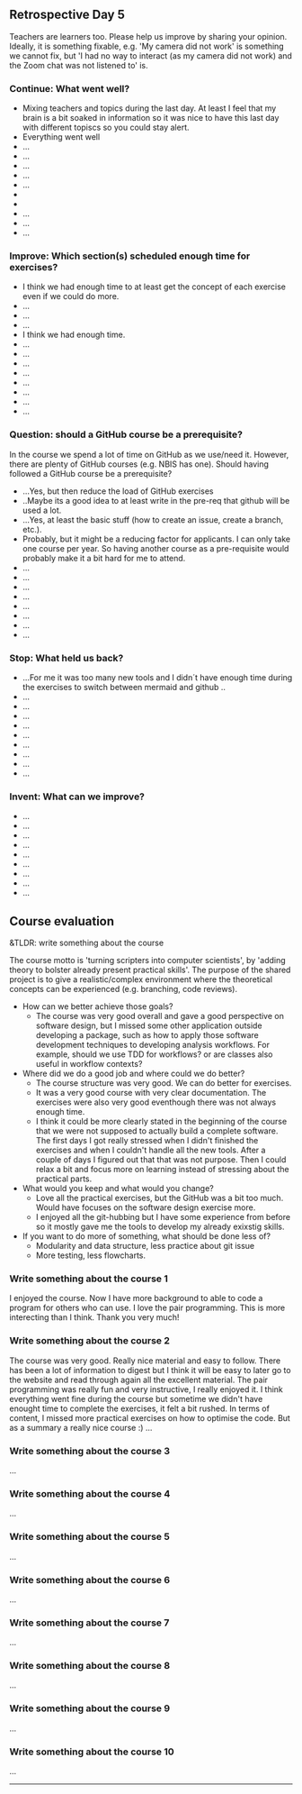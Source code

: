 ## Retrospective Day 5

Teachers are learners too. Please help us improve by sharing your opinion.
Ideally, it is something fixable, e.g. 'My camera did not work' is something
we cannot fix, but 'I had no way to interact (as my camera did not work) and the Zoom chat was not listened to' is.

### Continue: What went well?

- Mixing teachers and topics during the last day. At least I feel that my brain is a bit soaked in information so it was nice to have this last day with different topiscs so you could stay alert.
- Everything went well
- ...
- ...
- ...
- ...
- ...
- 
- 
- ...
- ...
- ...

### Improve: Which section(s) scheduled enough time for exercises?

- I think we had enough time to at least get the concept of each exercise even if we could do more.
- ...
- ...
- ...
- I think we had enough time.
- ...
- ...
- ...
- ...
- ...
- ...
- ...
- ...

### Question: should a GitHub course be a prerequisite?

In the course we spend a lot of time on GitHub as we use/need it. 
However, there are plenty of GitHub courses (e.g. NBIS has one).
Should having followed a GitHub course be a prerequisite?

- ...Yes, but then reduce the load of GitHub exercises
- ..Maybe its a good idea to at least write in the pre-req that github will be used a lot.
- ...Yes, at least the basic stuff (how to create an issue, create a branch, etc.).
- Probably, but it might be a reducing factor for applicants. I can only take one course per year. So having another course as a pre-requisite would probably make it a bit hard for me to attend. 
- ...
- ...
- ...
- ...
- ...
- ...
- ...
- ...


### Stop: What held us back?

- ...For me it was too many new tools and I didn´t have enough time during the exercises to switch between mermaid and github ..
- ...
- ...
- ...
- ...
- ...
- ...
- ...
- ...
- ...

### Invent: What can we improve?

- ...
- ...
- ...
- ...
- ...
- ...
- ...
- ...
- ...

## Course evaluation

&TLDR: write something about the course

The course motto is 'turning scripters into computer scientists',
by 'adding theory to bolster already present practical skills'.
The purpose of the shared project is to give a realistic/complex environment
where the theoretical concepts can be experienced (e.g. branching, code reviews).

- How can we better achieve those goals?
    - The course was very good overall and gave a good perspective on software design, but I missed some other application outside developing a package, such as how to apply those software development techniques to developing analysis workflows. For example, should we use TDD for workflows? or are classes also useful in workflow contexts?
- Where did we do a good job and where could we do better?
    - The course structure was very good. We can do better for exercises.
    - It was a very good course with very clear documentation. The exercises were also very good eventhough there was not always enough time.
    - I think it could be more clearly stated in the beginning of the course that we were not supposed to actually build a complete software. The first days I got really stressed when I didn't finished the exercises and when I couldn't handle all the new tools. After a couple of days I figured out that that was not purpose. Then I could relax a bit and focus more on learning instead of stressing about the practical parts.
- What would you keep and what would you change? 
    - Love all the practical exercises, but the GitHub was a bit too much. Would have focuses on the software design exercise more. 
    - I enjoyed all the git-hubbing but I have some experience from before so it mostly gave me the tools to develop my already exixstig skills.
- If you want to do more of something, what should be done less of?
    - Modularity and data structure, less practice about git issue 
    - More testing, less flowcharts.

### Write something about the course 1

I enjoyed the course. Now I have more background to able to code a program for others who can use. I love the pair programming. This is more interecting than I think. Thank you very much!

### Write something about the course 2

The course was very good. Really nice material and easy to follow. There has been a lot of information to digest but I think it will be easy to later go to the website and read through again all the excellent material. The pair programming was really fun and very instructive, I really enjoyed it. I think everything went fine during the course but sometime we didn't have enought time to complete the exercises, it felt a bit rushed. In terms of content, I missed more practical exercises on how to optimise the code. But as a summary a really nice course :)
...

### Write something about the course 3

...

### Write something about the course 4

...

### Write something about the course 5

...

### Write something about the course 6

...

### Write something about the course 7

...

### Write something about the course 8

...

### Write something about the course 9

...

### Write something about the course 10

...


--- 

